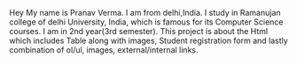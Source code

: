 Hey My name is Pranav Verma. I am from delhi,India. I study in Ramanujan college of delhi University, India, which is famous for its Computer Science courses.
I am in 2nd year(3rd semester).
This project is about the Html which includes Table along with images, Student registration form and lastly combination of ol/ul, images, external/internal links.
